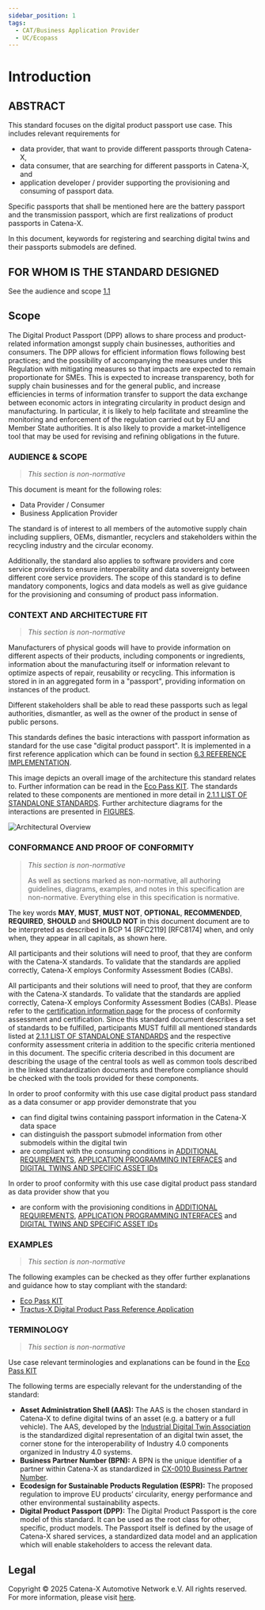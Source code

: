 ```yaml
---
sidebar_position: 1
tags:
  - CAT/Business Application Provider
  - UC/Ecopass
---
```


# Introduction

## ABSTRACT

This standard focuses on the digital product passport use case. This includes relevant requirements for

- data provider, that want to provide different passports through Catena-X,
- data consumer, that are searching for different passports in Catena-X, and
- application developer / provider supporting the provisioning and consuming of passport data.

Specific passports that shall be mentioned here are the battery passport and the transmission passport, which are first realizations of product passports in Catena-X.

In this document, keywords for registering and searching digital twins and their passports
submodels are defined.

## FOR WHOM IS THE STANDARD DESIGNED

See the audience and scope [1.1](#11-audience--scope)

## Scope

The Digital Product Passport (DPP) allows to share process and product-related information amongst supply chain businesses, authorities and consumers. The DPP allows for efficient information flows following best practices; and the possibility of accompanying the measures under this Regulation with mitigating measures so that impacts are expected to remain proportionate for SMEs. This is expected to increase transparency, both for supply chain businesses and for the general public, and increase efficiencies in terms of information transfer to support the data exchange between economic actors in integrating circularity in product design and manufacturing. In particular, it is likely to help facilitate and streamline the monitoring and enforcement of the regulation carried out by EU and Member State authorities. It is also likely to provide a market-intelligence tool that may be used for revising and refining obligations in the future.

### AUDIENCE & SCOPE

> *This section is non-normative*

This document is meant for the following roles:

- Data Provider / Consumer
- Business Application Provider

The standard is of interest to all members of the automotive supply chain including suppliers, OEMs, dismantler, recyclers and stakeholders within the recycling industry and the circular economy.

Additionally, the standard also applies to software providers and core service providers to ensure interoperability and data sovereignty between different core service providers. The scope of this standard is to define mandatory components, logics and data models as well as give guidance for the provisioning and consuming of product pass information.

### CONTEXT AND ARCHITECTURE FIT

> *This section is non-normative*

Manufacturers of physical goods will have to provide information on different aspects of their products, including components or ingredients, information about the manufacturing itself or information relevant to optimize aspects of repair, reusability or recycling.
This information is stored in in an aggregated form in a "passport", providing information on instances of the product.

Different stakeholders shall be able to read these passports such as legal authorities, dismantler,
as well as the owner of the product in sense of public persons.

This standards defines the basic interactions with passport information as standard for the
use case "digital product passport". It is implemented in a first reference application which
can be found in section [6.3 REFERENCE IMPLEMENTATION](#63-reference-implementations).

This image depicts an overall image of the architecture this standard relates to. Further information can be read in the [Eco Pass KIT](https://eclipse-tractusx.github.io/docs-kits/kits/Eco_Pass_KIT/page-adoption-view).
The standards related to these components are mentioned in more detail in
[2.1.1 LIST OF STANDALONE STANDARDS](#211-list-of-standalone-standards).
Further architecture diagrams for the interactions are presented in [FIGURES](#figures).

![Architectural Overview](./assets/img/digitalProductPassContext.jpg)

### CONFORMANCE AND PROOF OF CONFORMITY

> *This section is non-normative*
>
> As well as sections marked as non-normative, all authoring guidelines, diagrams, examples, and notes
> in this specification are non-normative. Everything else in this specification is normative.

The key words **MAY**, **MUST**, **MUST NOT**, **OPTIONAL**, **RECOMMENDED**, **REQUIRED**, **SHOULD**
and **SHOULD NOT** in this document document are to be interpreted as described in BCP 14 [RFC2119] [RFC8174]
when, and only when, they appear in all capitals, as shown here.

All participants and their solutions will need to proof, that they are conform with the Catena-X standards.
To validate that the standards are applied correctly, Catena-X employs Conformity Assessment Bodies (CABs).

All participants and their solutions will need to proof, that they are conform with the Catena-X standards.
To validate that the standards are applied correctly, Catena-X employs Conformity Assessment Bodies (CABs).
Please refer to the [certification information page](https://catena-x.net/en/catena-x-introduce-implement/certification) for the process of conformity assessment and certification.
Since this standard document describes a set of standards to be fulfilled, participants MUST fulfill all mentioned standards listed at [2.1.1 LIST OF STANDALONE STANDARDS](#211-list-of-standalone-standards) and the respective conformity assessment criteria in addition to the specific criteria mentioned in this document. The specific criteria described in this document are describing the usage of the central tools as well as common tools described in the linked standardization documents and therefore compliance should be checked with the tools provided for these components.

In order to proof conformity with this use case digital product pass standard as a
data consumer or app provider demonstrate that you

- can find digital twins containing passport information in the Catena-X data space
- can distinguish the passport submodel information from other submodels within the digital twin
- are compliant with the consuming conditions in [ADDITIONAL REQUIREMENTS](#213-additional-requirements), [APPLICATION PROGRAMMING INTERFACES](#4-application-programming-interfaces) and [DIGITAL TWINS AND SPECIFIC ASSET IDs](#214-digital-twins-and-specific-asset-ids)

In order to proof conformity with this use case digital product pass standard as data provider show that you

- are conform with the provisioning conditions in [ADDITIONAL REQUIREMENTS](#213-additional-requirements), [APPLICATION PROGRAMMING INTERFACES](#4-application-programming-interfaces) and [DIGITAL TWINS AND SPECIFIC ASSET IDs](#214-digital-twins-and-specific-asset-ids)

### EXAMPLES

> *This section is non-normative*

The following examples can be checked as they offer further explanations and guidance how to stay compliant with the standard:

- [Eco Pass KIT](https://eclipse-tractusx.github.io/docs-kits/kits/Eco_Pass_KIT/page-adoption-view)
- [Tractus-X Digital Product Pass Reference Application](#63-reference-implementations)

### TERMINOLOGY

> *This section is non-normative*

Use case relevant terminologies and explanations can be found in the [Eco Pass KIT](https://eclipse-tractusx.github.io/docs-kits/kits/Eco_Pass_KIT/page-adoption-view)

The following terms are especially relevant for the understanding of the standard:

- **Asset Administration Shell (AAS):** The AAS is the chosen standard in Catena-X to define digital twins
  of an asset (e.g. a battery or a full vehicle). The AAS, developed by the [Industrial Digital Twin Association](https://industrialdigitaltwin.org/,) is the standardized digital representation of an digital twin asset, the corner stone for the interoperability of Industry 4.0 components organized in Industry 4.0 systems.
- **Business Partner Number (BPN):** A BPN is the unique identifier of a partner within Catena-X as standardized in [CX-0010 Business Partner Number](https://catena-x.net/fileadmin/user_upload/Standard-Bibliothek/Update_September23/CX-0010-BusinessPartnerNumber_v2.0.0.pdf).
- **Ecodesign for Sustainable Products Regulation (ESPR):** The proposed regulation to improve EU products’ circularity, energy performance and other environmental sustainability aspects.
- **Digital Product Passport (DPP):** The Digital Product Passport is the core model of this standard. It can be used as the root class for other, specific, product models. The Passport itself is defined by the usage of Catena-X shared services, a standardized data model and an application which will enable stakeholders to access the relevant data.

## Legal

Copyright © 2025 Catena-X Automotive Network e.V. All rights reserved. For more information, please visit [here](/copyright).
